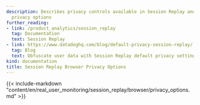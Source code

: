 ```yaml
---
description: Describes privacy controls available in Session Replay and how to set
  privacy options
further_reading:
- link: /product_analytics/session_replay
  tag: Documentation
  text: Session Replay
- link: https://www.datadoghq.com/blog/default-privacy-session-replay/
  tag: Blog
  text: Obfuscate user data with Session Replay default privacy settings
kind: documentation
title: Session Replay Browser Privacy Options
---
```


{{< include-markdown "content/en/real_user_monitoring/session_replay/browser/privacy_options.md" >}}